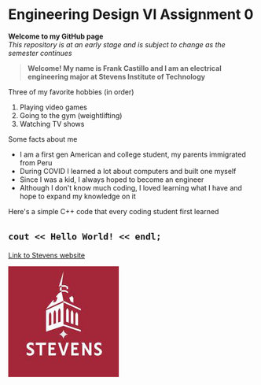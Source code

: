 # Engineering Design VI Assignment 0
**Welcome to my GitHub page**  
*This repository is at an early stage and is subject to change as the semester continues*  
>**Welcome! My name is Frank Castillo and I am an electrical engineering major at Stevens Institute of Technology**
>
Three of my favorite hobbies (in order)
1. Playing video games
2. Going to the gym (weightlifting)
3. Watching TV shows

Some facts about me  
- I am a first gen American and college student, my parents immigrated from Peru
- During COVID I learned a lot about computers and built one myself
- Since I was a kid, I always hoped to become an engineer
- Although I don't know much coding, I loved learning what I have and hope to expand my knowledge on it

Here's a simple C++ code that every coding student first learned

`cout << Hello World! << endl;`  
---
[Link to Stevens website](https://www.stevens.edu)

![Stevens logo](stevens_logo.jpg)
